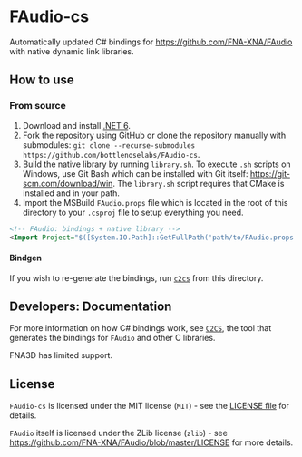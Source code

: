 # FAudio-cs

Automatically updated C# bindings for https://github.com/FNA-XNA/FAudio with native dynamic link libraries.

## How to use

### From source

1. Download and install [.NET 6](https://dotnet.microsoft.com/download).
2. Fork the repository using GitHub or clone the repository manually with submodules: `git clone --recurse-submodules https://github.com/bottlenoselabs/FAudio-cs`.
3. Build the native library by running `library.sh`. To execute `.sh` scripts on Windows, use Git Bash which can be installed with Git itself: https://git-scm.com/download/win. The `library.sh` script requires that CMake is installed and in your path.
4. Import the MSBuild `FAudio.props` file which is located in the root of this directory to your `.csproj` file to setup everything you need.
```xml
<!-- FAudio: bindings + native library -->
<Import Project="$([System.IO.Path]::GetFullPath('path/to/FAudio.props'))" />
```

#### Bindgen

If you wish to re-generate the bindings, run [`c2cs`](https://github.com/lithiumtoast/c2cs) from this directory.

## Developers: Documentation

For more information on how C# bindings work, see [`C2CS`](https://github.com/lithiumtoast/c2cs), the tool that generates the bindings for `FAudio` and other C libraries.

FNA3D has limited support.

## License

`FAudio-cs` is licensed under the MIT license (`MIT`) - see the [LICENSE file](LICENSE) for details.

`FAudio` itself is licensed under the ZLib license (`zlib`) - see https://github.com/FNA-XNA/FAudio/blob/master/LICENSE for more details.
